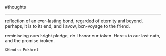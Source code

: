 
#thoughts 

___

reflection of an ever-lasting bond,
regarded of eternity and beyond.
perhaps, it is to its end,
and I avow, bon-voyage to the friend.

reminiscing ours bright pledge,
do I honor our token.
Here's to our lost oath,
and the promise broken.


`©Kendra Pokhrel`

